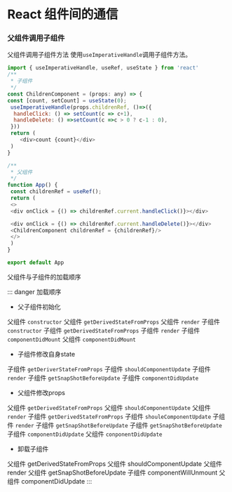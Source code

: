 # React 组件间的通信

### 父组件调用子组件

⽗组件调⽤⼦组件⽅法
使⽤`useImperativeHandle`调⽤⼦组件⽅法。

```javascript
import { useImperativeHandle, useRef, useState } from 'react'
/**
 * ⼦组件
 */
const ChildrenComponent = (props: any) => {
const [count, setCount] = useState(0);
 useImperativeHandle(props.childrenRef, ()=>({
  handleClick: () => setCount(c => c+1),
  handleDelete: () =>setCount(c =>c > 0 ? c-1 : 0),
 }))
 return (
    <div>count {count}</div>
 )
}

/**
 * ⽗组件
 */
function App() {
 const childrenRef = useRef();
 return (
 <>
 <div onClick = {() => childrenRef.current.handleClick()}></div>

 <div onClick = {() => childrenRef.current.handleDelete()}></div>
 <ChildrenComponent childrenRef = {childrenRef}/>
 </>
 )
}

export default App
```

父组件与子组件的加载顺序

::: danger 加载顺序

- 父子组件初始化

父组件 `constructor`
父组件 `getDerivedStateFromProps`
父组件 `render`
子组件 `constructor`
子组件 `getDerivedStateFromProps`
子组件 `render`
子组件 `componentDidMount`
父组件 `componentDidMount`

- 子组件修改自身state

子组件 `getDeriverStateFromProps`
子组件 `shouldComponentUpdate`
子组件 `render`
子组件 `getSnapShotBeforeUpdate`
子组件 `componentDidUpdate`

- 父组件修改props

父组件 `getDerivedStateFromProps`
父组件 `shouldComponentUpdate`
父组件 `render`
子组件 `getDerivedStateFromProps`
子组件 `shouleComponentUpdate`
子组件 `render`
子组件 `getSnapShotBeforeUpdate`
子组件 `getSnapShotBeforeUpdate`
子组件 `componentDidUpdate`
父组件 `conponentDidUpdate`

- 卸载子组件

父组件 getDerivedStateFromProps
父组件 shouldComponentUpdate
父组件 render
父组件 getSnapShotBeforeUpdate
子组件 componentWillUnmount
父组件 componentDidUpdate
:::
